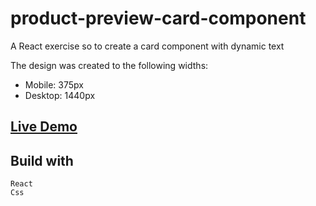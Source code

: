# product-preview-card-component

A React exercise so to create a card component with dynamic text

The design was created to the following widths:

- Mobile: 375px
- Desktop: 1440px

## [Live Demo](https://anmaras.github.io/product-preview-card-component/)

## Build with

```
React
Css

```
